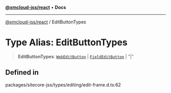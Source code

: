 [**@xmcloud-jss/react**](../README.md) • **Docs**

***

[@xmcloud-jss/react](../README.md) / EditButtonTypes

# Type Alias: EditButtonTypes

> **EditButtonTypes**: [`WebEditButton`](WebEditButton.md) \| [`FieldEditButton`](FieldEditButton.md) \| "\|"

## Defined in

packages/sitecore-jss/types/editing/edit-frame.d.ts:62
